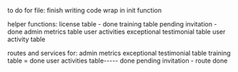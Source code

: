 to do for file:
finish writing code
wrap in init function


helper functions:
license table        -     done
training table
pending invitation       -   done
admin metrics table
user activities
exceptional testimonial table
user activity table

routes and services for:
admin metrics
exceptional testimonial table
training table        =     done
user activities table----- done
pending invitation       -     route done